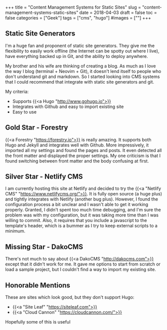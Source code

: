 +++
title = "Content Management Systems for Static Sites"
slug = "content-management-systems-static-sites"
date = 2018-04-03
draft = false
toc = false
categories = ["Geek"]
tags = ["cms", "hugo"]
#images = [""]
+++

## Static Site Generators

I'm a huge fan and proponent of static site generators. They give me the flexibility to easily work offline (the Internet can be spotty out where I live), have everything backed up in Git, and the ability to deploy anywhere.

My brother and his wife are thinking of creating a blog. As much as I love the way I blog (terminal + Neovim + Git), it doesn't lend itself to people who don't understand git and markdown. So I started looking into CMS systems that I could recommend that integrate with static site generators and git.

My criteria:

* Supports {{<a Hugo "http://www.gohugo.io">}}
* Integrates with Github and easy to import existing site
* Easy to use

## Gold Star - Forestry

{{<a Forestry "https://forestry.io">}} is really amazing. It supports both Hugo and Jekyll and integrates well with Github. More impressively, it imported all my settings and found the pages and posts. It even detected all the front matter and displayed the proper settings. My one criticism is that I found switching between front matter and the body confusing at first.

## Silver Star - Netlify CMS

I am currently hosting this site at Netlify and decided to try the {{<a "Netlify CMS" "https://www.netlifycms.org/">}}. It is fully open source (a huge plus) and tightly integrates with Netlify (another bug plus). However, I found the configuration process a bit unclear and I wasn't able to get it working properly. Granted, I didn't spent too much time debugging, and I'm sure the problem was with my configuration, but it was taking more time than I was willing to commit. Also, it requires that you include a javascript to the template's header, which is a bummer as I try to keep external scripts to a minimum.

## Missing Star - DakoCMS

There's not much to say about {{<a DakoCMS "http://dakocms.com">}} except that it didn't work for me. It gave me options to start from scratch or load a sample project, but I couldn't find a way to import my existing site.

## Honorable Mentions

These are sites which look good, but they don't support Hugo:

* {{<a "Site Leaf" "https://siteleaf.com">}}
* {{<a "Cloud Cannon" "https://cloudcannon.com/">}}

Hopefully some of this is useful
